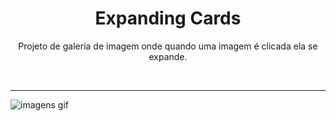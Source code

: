 <h1 align="center"> Expanding Cards </h1>

<p align="center"> Projeto de galeria de imagem onde quando uma imagem é clicada ela se expande.

</br> <hr>

![imagens gif](./.github/expandingCards.gif)
